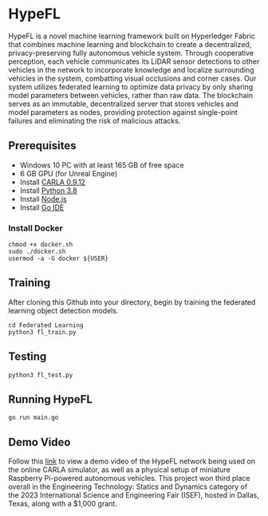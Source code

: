 # HypeFL
HypeFL is a novel machine learning framework built on Hyperledger Fabric that combines machine learning and blockchain to create a decentralized, privacy-preserving fully autonomous vehicle system. Through cooperative perception, each vehicle communicates its LiDAR sensor detections to other vehicles in the network to incorporate knowledge and localize surrounding vehicles in the system, combatting visual occlusions and corner cases. Our system utilizes federated learning to optimize data privacy by only sharing model parameters between vehicles, rather than raw data. The blockchain serves as an immutable, decentralized server that stores vehicles and model parameters as nodes, providing protection against single-point failures and eliminating the risk of malicious attacks.

## Prerequisites
* Windows 10 PC with at least 165 GB of free space
* 6 GB GPU (for Unreal Engine)
* Install [CARLA 0.9.12](https://carla.readthedocs.io/en/latest/start_quickstart/#carla-installation)
* Install [Python 3.8](https://www.python.org/downloads/release/python-380/)
* Install [Node.js](https://nodejs.org/en/)
* Install [Go IDE](https://www.jetbrains.com/go/promo/?source=google&medium=cpc&campaign=10160687272&term=go%20compiler%20download&content=631311299925&gclid=Cj0KCQjwn9CgBhDjARIsAD15h0B48e-3zgtB2nwGr8Qn19N5LmIV8Bqj04xgzf1p2wQouJG3eX5qkWUaAqF8EALw_wcB)

### Install Docker
``` 
chmod +x docker.sh
sudo ./docker.sh
usermod -a -G docker ${USER}
```

## Training
After cloning this Github into your directory, begin by training the federated learning object detection models.
```
cd Federated Learning
python3 fl_train.py
```

## Testing
```
python3 fl_test.py
```

## Running HypeFL
```
go run main.go
```

## Demo Video
Follow this [link](https://drive.google.com/file/d/1HG5p_acRlN7R0NNs4WG-GU_2cNJUwyyr/view?usp=sharing) to view a demo video of the HypeFL network being used on the online CARLA simulator, as well as a physical setup of miniature Raspberry Pi-powered autonomous vehicles. This project won third place overall in the Engineering Technology: Statics and Dynamics category of the 2023 International Science and Engineering Fair (ISEF), hosted in Dallas, Texas, along with a $1,000 grant.
